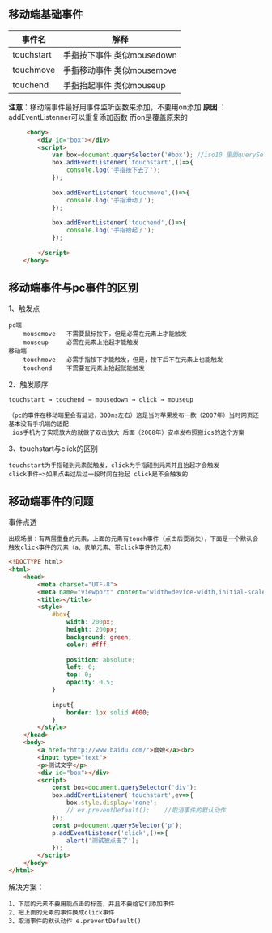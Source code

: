 ## 移动端基础事件 <!-- {docsify-ignore} -->

| 事件名     | 解释                       |
| ---------- | -------------------------- |
| touchstart | 手指按下事件 类似mousedown |
| touchmove  | 手指移动事件 类似mousemove |
| touchend   | 手指抬起事件 类似mouseup   |

**注意**：移动端事件最好用事件监听函数来添加，不要用on添加
**原因** ：addEventListenner可以重复添加函数 而on是覆盖原来的

```html
     <body>
        <div id="box"></div>
        <script>
            var box=document.querySelector('#box'); //iso10 里面querySelector不支持id选择器 
            box.addEventListener('touchstart',()=>{
                console.log('手指按下去了');
            });
 
            box.addEventListener('touchmove',()=>{
                console.log('手指滑动了');
            });
 
            box.addEventListener('touchend',()=>{
                console.log('手指抬起了');
            });
             
        </script>
    </body>
```
## 移动端事件与pc事件的区别 <!-- {docsify-ignore} -->

1、触发点

    pc端
        mousemove   不需要鼠标按下，但是必需在元素上才能触发
        mouseup     必需在元素上抬起才能触发 
    移动端
        touchmove   必需手指按下才能触发，但是，按下后不在元素上也能触发
        touchend    不需要在元素上抬起就能触发

2、触发顺序

    touchstart → touchend → mousedown → click → mouseup

    （pc的事件在移动端里会有延迟，300ms左右）这是当时苹果发布一款（2007年）当时网页还基本没有手机端的适配
     ios手机为了实现放大的就做了双击放大 后面（2008年）安卓发布照搬ios的这个方案

3、touchstart与click的区别

    touchstart为手指碰到元素就触发，click为手指碰到元素并且抬起才会触发
    click事件=>如果点击过后过一段时间在抬起 click是不会触发的

## 移动端事件的问题 <!-- {docsify-ignore} -->

事件点透

    出现场景：有两层重叠的元素，上面的元素有touch事件（点击后要消失），下面是一个默认会触发click事件的元素（a、表单元素、带click事件的元素）
```html
<!DOCTYPE html>
<html>
    <head>
        <meta charset="UTF-8">
        <meta name="viewport" content="width=device-width,initial-scale=1,minimum-scale=1,maximum-scale=1,user-scalable=no">
        <title></title>
        <style>
            #box{
                width: 200px;
                height: 200px;
                background: green;
                color: #fff;
 
                position: absolute;
                left: 0;
                top: 0;
                opacity: 0.5;
            }
 
            input{
                border: 1px solid #000;
            }
        </style>
    </head>
    <body>
        <a href="http://www.baidu.com/">度娘</a><br>
        <input type="text">
        <p>测试文字</p>
        <div id="box"></div>
        <script>
            const box=document.querySelector('div');
            box.addEventListener('touchstart',ev=>{
                box.style.display='none';
                // ev.preventDefault();    //取消事件的默认动作
            });
            const p=document.querySelector('p');
            p.addEventListener('click',()=>{
                alert('测试被点击了');
            });
        </script>
    </body>
</html>
```
解决方案：

    1、下层的元素不要用能点击的标签，并且不要给它们添加事件
    2、把上面的元素的事件换成click事件
    3、取消事件的默认动作 e.preventDefault()